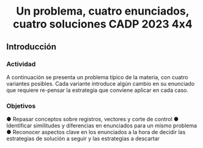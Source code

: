 
<h1 align="center">Un problema, cuatro enunciados, cuatro soluciones CADP 2023 4x4 </h2>

<h2>Introducción</h2>
<h3>Actividad</h3>
<p>A continuación se presenta un problema típico de la materia, con cuatro variantes posibles. Cada
variante introduce algún cambio en su enunciado que requiere re-pensar la estrategia que
conviene aplicar en cada caso.</p>
<h3>Objetivos</h3>
● Repasar conceptos sobre registros, vectores y corte de control
● Identificar similitudes y diferencias en enunciados para un mismo problema
● Reconocer aspectos clave en los enunciados a la hora de decidir las estrategias de solución a seguir y las estrategias a descartar
